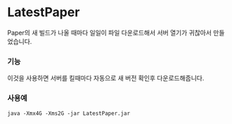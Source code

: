 # LatestPaper
Paper의 새 빌드가 나올 때마다 일일이 파일 다운로드해서 서버 열기가 귀찮아서 만들었습니다.
### 기능
이것을 사용하면 서버를 킬때마다 자동으로 새 버전 확인후 다운로드해줍니다.
### 사용예
    java -Xmx4G -Xms2G -jar LatestPaper.jar
